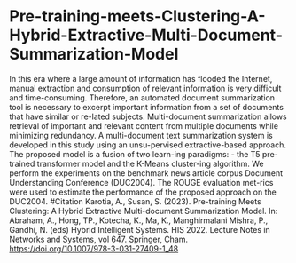 # Pre-training-meets-Clustering-A-Hybrid-Extractive-Multi-Document-Summarization-Model
In this era where a large amount of information has flooded the Internet, manual extraction and consumption of relevant information is very difficult and time-consuming. Therefore, an automated document summarization tool is necessary to excerpt important information from a set of documents that have similar or re-lated subjects. Multi-document summarization allows retrieval of important and relevant content from multiple documents while minimizing redundancy. A multi-document text summarization system is developed in this study using an unsu-pervised extractive-based approach. The proposed model is a fusion of two learn-ing paradigms: - the T5 pre-trained transformer model and the K-Means cluster-ing algorithm. We perform the experiments on the benchmark news article corpus Document Understanding Conference (DUC2004). The ROUGE evaluation met-rics were used to estimate the performance of the proposed approach on the DUC2004. 
#Citation
Karotia, A., Susan, S. (2023). Pre-training Meets Clustering: A Hybrid Extractive Multi-document Summarization Model. In: Abraham, A., Hong, TP., Kotecha, K., Ma, K., Manghirmalani Mishra, P., Gandhi, N. (eds) Hybrid Intelligent Systems. HIS 2022. Lecture Notes in Networks and Systems, vol 647. Springer, Cham. https://doi.org/10.1007/978-3-031-27409-1_48

